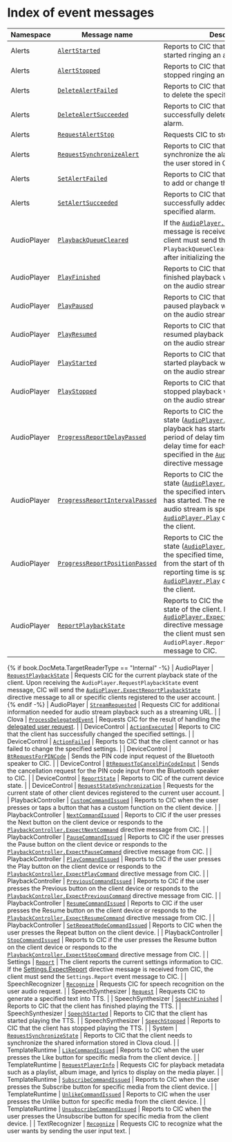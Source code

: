 # Index of event messages

| Namespace         | Message name       | Description                                             |
|-------------------|----------------|-------------------------------------------------|
| Alerts            | [`AlertStarted`](/Develop/References/CICInterface/Alerts.md#AlertStarted)                 | Reports to CIC that the client has started ringing an alarm. |
| Alerts            | [`AlertStopped`](/Develop/References/CICInterface/Alerts.md#AlertStopped)                 | Reports to CIC that the client has stopped ringing an alarm. |
| Alerts            | [`DeleteAlertFailed`](/Develop/References/CICInterface/Alerts.md#DeleteAlertFailed)       | Reports to CIC that the client has failed to delete the specified alarm. |
| Alerts            | [`DeleteAlertSucceeded`](/Develop/References/CICInterface/Alerts.md#DeleteAlertSucceeded) | Reports to CIC that the client has successfully deleted the specified alarm. |
| Alerts            | [`RequestAlertStop`](/Develop/References/CICInterface/Alerts.md#RequestAlertStop)         | Requests CIC to stop the ringing alarm.  |
| Alerts            | [`RequestSynchronizeAlert`](/Develop/References/CICInterface/Alerts.md#RequestSynchronizeAlert) | Reports to CIC that the client needs to synchronize the alarm information of the user stored in Clova cloud. |
| Alerts            | [`SetAlertFailed`](/Develop/References/CICInterface/Alerts.md#SetAlertFailed)             | Reports to CIC that the client has failed to add or change the specified alarm. |
| Alerts            | [`SetAlertSucceeded`](/Develop/References/CICInterface/Alerts.md#SetAlertSucceeded)       | Reports to CIC that the client has successfully added or changed the specified alarm. |
| AudioPlayer       | [`PlaybackQueueCleared`](/Develop/References/CICInterface/AudioPlayer.md#PlaybackQueueCleared) | If the [`AudioPlayer.ClearQueue`](/Develop/References/CICInterface/AudioPlayer.md#ClearQueue) directive message is received from CIC, the client must send the `PlaybackQueueCleared` event message after initializing the playback queue.   |
| AudioPlayer       | [`PlayFinished`](/Develop/References/CICInterface/AudioPlayer.md#PlayFinished) | Reports to CIC that the client has finished playback with the information on the audio stream.        |
| AudioPlayer       | [`PlayPaused`](/Develop/References/CICInterface/AudioPlayer.md#PlayPaused)     | Reports to CIC that the client has paused playback with the information on the audio stream.    |
| AudioPlayer       | [`PlayResumed`](/Develop/References/CICInterface/AudioPlayer.md#PlayResumed)   | Reports to CIC that the client has resumed playback with the information on the audio stream.            |
| AudioPlayer       | [`PlayStarted`](/Develop/References/CICInterface/AudioPlayer.md#PlayStarted)   | Reports to CIC that the client has started playback with the information on the audio stream.       |
| AudioPlayer       | [`PlayStopped`](/Develop/References/CICInterface/AudioPlayer.md#PlayStopped)   | Reports to CIC that the client has stopped playback with the information on the audio stream.       |
| AudioPlayer       | [`ProgressReportDelayPassed`](/Develop/References/CICInterface/AudioPlayer.md#ProgressReportPositionPassed) | Reports to CIC the current playback state ([`AudioPlayer.PlaybackState`](/Develop/References/Context_Objects.md#PlaybackState)) after playback has started and the specified period of delay time has passed. The delay time for each audio stream is specified in the [`AudioPlayer.Play`](/Develop/References/CICInterface/AudioPlayer.md#Play) directive message to the client. |
| AudioPlayer       | [`ProgressReportIntervalPassed`](/Develop/References/CICInterface/AudioPlayer.md#ProgressReportPositionPassed)| Reports to CIC the current playback state ([`AudioPlayer.PlaybackState`](/Develop/References/Context_Objects.md#PlaybackState)), by the specified interval, after playback has started. The report interval for each audio stream is specified in the [`AudioPlayer.Play`](/Develop/References/CICInterface/AudioPlayer.md#Play) directive message to the client.|
| AudioPlayer       | [`ProgressReportPositionPassed`](/Develop/References/CICInterface/AudioPlayer.md#ProgressReportPositionPassed) | Reports to CIC the current playback state ([`AudioPlayer.PlaybackState`](/Develop/References/Context_Objects.md#PlaybackState)) at the specified time, which is measured from the start of the audio stream. The reporting time is specified in the [`AudioPlayer.Play`](/Develop/References/CICInterface/AudioPlayer.md#Play) directive message to the client.|
| AudioPlayer       | [`ReportPlaybackState`](/Develop/References/CICInterface/AudioPlayer.md#ReportPlaybackState) | Reports to CIC the current playback state of the client. If the [`AudioPlayer.ExpectReportPlaybackState`](/Develop/References/CICInterface/AudioPlayer.md#ExpectReportPlaybackState) directive message is received from CIC, the client must send the `AudioPlayer.ReportPlaybackState` event message to CIC.  |
{% if book.DocMeta.TargetReaderType == "Internal" -%}
| AudioPlayer       | [`RequestPlaybackState`](/Develop/References/CICInterface/AudioPlayer.md#RequestPlaybackState) | Requests CIC for the current playback state of the client. Upon receiving the `AudioPlayer.RequestPlaybackState` event message, CIC will send the [`AudioPlayer.ExpectReportPlaybackState`](/Develop/References/CICInterface/AudioPlayer.md#ExpectReportPlaybackState) directive message to all or specific clients registered to the user account.  |
{% endif -%}
| AudioPlayer       | [`StreamRequested`](/Develop/References/CICInterface/AudioPlayer.md#StreamRequested) | Requests CIC for additional information needed for audio stream playback such as a streaming URL. |
| Clova              | [`ProcessDelegatedEvent`](/Develop/References/CICInterface/Clova.md#ProcessDelegatedEvent)                          | Requests CIC for the result of handling the [delegated user request](/Develop/Guides/ImplementClientFeatures/Handle_Delegation.md).  |
| DeviceControl     | [`ActionExecuted`](/Develop/References/CICInterface/DeviceControl.md#ActionExecuted) | Reports to CIC that the client has successfully changed the specified settings.                               |
| DeviceControl     | [`ActionFailed`](/Develop/References/CICInterface/DeviceControl.md#ActionFailed) | Reports to CIC that the client cannot or has failed to change the specified settings.                   |
| DeviceControl     | [`BtRequestForPINCode`](/Develop/References/CICInterface/DeviceControl.md#BtRequestForPINCode) | Sends the PIN code input request of the Bluetooth speaker to CIC.       |
| DeviceControl     | [`BtRequestToCancelPinCodeInput`](/Develop/References/CICInterface/DeviceControl.md#BtRequestToCancelPinCodeInput) | Sends the cancellation request for the PIN code input from the Bluetooth speaker to CIC. |
| DeviceControl     | [`ReportState`](/Develop/References/CICInterface/DeviceControl.md#ReportState)   | Reports to CIC of the current device state.                              |
| DeviceControl     | [`RequestStateSynchronization`](/Develop/References/CICInterface/DeviceControl.md#RequestStateSynchronization) | Requests for the current state of other client devices registered to the current user account.  |
| PlaybackController | [`CustomCommandIssued`](/Develop/References/CICInterface/PlaybackController.md#CustomCommandIssued)               | Reports to CIC when the user presses or taps a button that has a custom function on the client device.  |
| PlaybackController | [`NextCommandIssued`](/Develop/References/CICInterface/PlaybackController.md#NextCommandIssued)                   | Reports to CIC if the user presses the Next button on the client device or responds to the [`PlaybackController.ExpectNextCommand`](/Develop/References/CICInterface/PlaybackController.md#ExpectNextCommand) directive message from CIC. |
| PlaybackController | [`PauseCommandIssued`](/Develop/References/CICInterface/PlaybackController.md#PauseCommandIssued)                 | Reports to CIC if the user presses the Pause button on the client device or responds to the [`PlaybackController.ExpectPauseCommand`](/Develop/References/CICInterface/PlaybackController.md#ExpectPauseCommand) directive message from CIC.  |
| PlaybackController | [`PlayCommandIssued`](/Develop/References/CICInterface/PlaybackController.md#PlayCommandIssued)                   | Reports to CIC if the user presses the Play button on the client device or responds to the [`PlaybackController.ExpectPlayCommand`](/Develop/References/CICInterface/PlaybackController.md#ExpectPlayCommand) directive message from CIC.  |
| PlaybackController | [`PreviousCommandIssued`](/Develop/References/CICInterface/PlaybackController.md#PreviousCommandIssued)           | Reports to CIC if the user presses the Previous button on the client device or responds to the [`PlaybackController.ExpectPreviousCommand`](/Develop/References/CICInterface/PlaybackController.md#ExpectPreviousCommand) directive message from CIC. |
| PlaybackController | [`ResumeCommandIssued`](/Develop/References/CICInterface/PlaybackController.md#ResumeCommandIssued)               | Reports to CIC if the user presses the Resume button on the client device or responds to the [`PlaybackController.ExpectResumeCommand`](/Develop/References/CICInterface/PlaybackController.md#ExpectResumeCommand) directive message from CIC.  |
| PlaybackController | [`SetRepeatModeCommandIssued`](/Develop/References/CICInterface/PlaybackController.md#SetRepeatModeCommandIssued) | Reports to CIC when the user presses the Repeat button on the client device.  |
| PlaybackController | [`StopCommandIssued`](/Develop/References/CICInterface/PlaybackController.md#StopCommandIssued)                   | Reports to CIC if the user presses the Resume button on the client device or responds to the [`PlaybackController.ExpectStopCommand`](/Develop/References/CICInterface/PlaybackController.md#ExpectStopCommand) directive message from CIC.  |
| Settings          | [`Report`](/Develop/References/CICInterface/Settings.md#Report)                                                    | The client reports the current settings information to CIC. If the [Settings.ExpectReport](/Develop/References/CICInterface/Settings.md#ExpectReport) directive message is received from CIC, the client must send the `Settings.Report` event message to CIC.  |
| SpeechRecognizer  | [`Recognize`](/Develop/References/CICInterface/SpeechRecognizer.md#Recognize)  | Requests CIC for speech recognition on the user audio request.                                          |
| SpeechSynthesizer | [`Request`](/Develop/References/CICInterface/SpeechSynthesizer.md#Request)     | Requests CIC to generate a specified text into TTS.                                             |
| SpeechSynthesizer | [`SpeechFinished`](/Develop/References/CICInterface/SpeechSynthesizer.md#SpeechFinished)   | Reports to CIC that the client has finished playing the TTS.                                 |
| SpeechSynthesizer | [`SpeechStarted`](/Develop/References/CICInterface/SpeechSynthesizer.md#SpeechStarted)     | Reports to CIC that the client has started playing the TTS.                                 |
| SpeechSynthesizer | [`SpeechStopped`](/Develop/References/CICInterface/SpeechSynthesizer.md#SpeechStopped)     | Reports to CIC that the client has stopped playing the TTS.                                 |
| System          | [`RequestSynchronizeState`](/Develop/References/CICInterface/System.md#RequestSynchronizeState) | Reports to CIC that the client needs to synchronize the shared information stored in Clova cloud. |
| TemplateRuntime    | [`LikeCommandIssued`](/Develop/References/CICInterface/TemplateRuntime.md#LikeCommandIssued) | Reports to CIC when the user presses the Like button for specific media from the client device. |
| TemplateRuntime    | [`RequestPlayerInfo`](/Develop/References/CICInterface/TemplateRuntime.md#RequestPlayerInfo) | Requests CIC for playback metadata such as a playlist, album image, and lyrics to display on the media player. |
| TemplateRuntime    | [`SubscribeCommandIssued`](/Develop/References/CICInterface/TemplateRuntime.md#SubscribeCommandIssued) | Reports to CIC when the user presses the Subscribe button for specific media from the client device.  |
| TemplateRuntime    | [`UnlikeCommandIssued`](/Develop/References/CICInterface/TemplateRuntime.md#UnlikeCommandIssued) | Reports to CIC when the user presses the Unlike button for specific media from the client device. |
| TemplateRuntime    | [`UnsubscribeCommandIssued`](/Develop/References/CICInterface/TemplateRuntime.md#UnsubscribeCommandIssued) | Reports to CIC when the user presses the Unsubscribe button for specific media from the client device. |
| TextRecognizer  | [`Recognize`](/Develop/References/CICInterface/TextRecognizer.md#Recognize)      | Requests CIC to recognize what the user wants by sending the user input text.                           |
